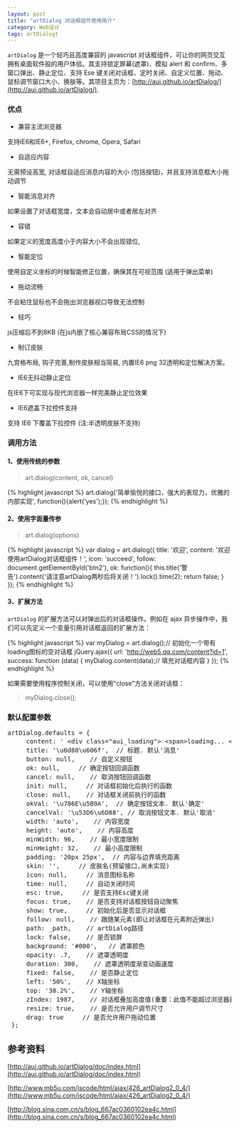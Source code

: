 ```yaml
---
layout: post
title: "artDialog 对话框组件使用简介"
category: Web设计
tags: artDialogt
---
```


`artDialog` 是一个轻巧且高度兼容的 javascript 对话框组件，可让你的网页交互拥有桌面软件般的用户体验。其支持锁定屏幕(遮罩)、模拟 alert 和 confirm、多窗口弹出、静止定位、支持 Ese 键关闭对话框、定时关闭、自定义位置、拖动、鼠标调节窗口大小、换肤等。其项目主页为：[http://aui.github.io/artDialog/](http://aui.github.io/artDialog/).

### 优点

- 兼容主流浏览器

支持IE6和IE6+, Firefox, chrome, Opera, Safari


- 自适应内容

无需预设高宽, 对话框自适应消息内容的大小 (包括按钮)，并且支持消息框大小拖动调节

- 智能消息对齐

如果设置了对话框宽度，文本会自动居中或者居左对齐

- 容错

如果定义的宽度高度小于内容大小不会出现错位,

- 智能定位

使用自定义坐标的时候智能修正位置，确保其在可视范围 (适用于弹出菜单)

- 拖动流畅

不会粘住鼠标也不会拖出浏览器视口导致无法控制

- 轻巧

js压缩后不到8KB (在js内嵌了核心兼容布局CSS的情况下)

- 制订皮肤

九宫格布局, 钩子完善,制作皮肤相当简易, 内置IE6 png 32透明和定位解决方案。

- IE6无抖动静止定位

在IE6下可实现与现代浏览器一样完美静止定位效果

- IE6遮盖下拉控件支持

支持 IE6 下覆盖下拉控件 (注:半透明皮肤不支持)

### 调用方法

#### 1、使用传统的参数
> art.dialog(content, ok, cancel)

{% highlight javascript %}
art.dialog('简单愉悦的接口，强大的表现力，优雅的内部实现', function(){alert('yes');});
{% endhighlight %}

#### 2、使用字面量传参

> art.dialog(options)

{% highlight javascript %}
var dialog = art.dialog({
    title: '欢迎',
    content: '欢迎使用artDialog对话框组件！',
    icon: 'succeed',
    follow: document.getElementById('btn2'),
    ok: function(){
        this.title('警告').content('请注意artDialog两秒后将关闭！').lock().time(2);
        return false;
    }
});
{% endhighlight %}

#### 3、扩展方法

`artDialog` 的扩展方法可以对弹出后的对话框操作。例如在 ajax 异步操作中，我们可以先定义一个变量引用对话框返回的扩展方法：

{% highlight javascript %}
var myDialog = art.dialog();// 初始化一个带有loading图标的空对话框
jQuery.ajax({
    url: 'http://web5.qq.com/content?id=1',
    success: function (data) {
        myDialog.content(data);// 填充对话框内容
    }
});
{% endhighlight %}

如果需要使用程序控制关闭，可以使用"close"方法关闭对话框：

> myDialog.close();

### 默认配置参数

<pre>
artDialog.defaults = {     
     content: ' &lt;div class="aui_loading"> &lt;span>loading... &lt;/span> &lt;/div>',    // 消息内容
     title: '\u6d88\u606f',  // 标题. 默认'消息'
     button: null,    // 自定义按钮
     ok: null,     // 确定按钮回调函数
     cancel: null,    // 取消按钮回调函数
     init: null,     // 对话框初始化后执行的函数
     close: null,    // 对话框关闭前执行的函数
     okVal: '\u786E\u5B9A',  // 确定按钮文本. 默认'确定'
     cancelVal: '\u53D6\u6D88', // 取消按钮文本. 默认'取消'
     width: 'auto',    // 内容宽度
     height: 'auto',    // 内容高度
     minWidth: 96,    // 最小宽度限制
     minHeight: 32,    // 最小高度限制
     padding: '20px 25px',  // 内容与边界填充距离
     skin: '',     // 皮肤名(预留接口,尚未实现)
     icon: null,     // 消息图标名称
     time: null,     // 自动关闭时间
     esc: true,     // 是否支持Esc键关闭
     focus: true,    // 是否支持对话框按钮自动聚焦
     show: true,     // 初始化后是否显示对话框
     follow: null,    // 跟随某元素(即让对话框在元素附近弹出)
     path: _path,    // artDialog路径
     lock: false,    // 是否锁屏
     background: '#000',   // 遮罩颜色
     opacity: .7,    // 遮罩透明度
     duration: 300,    // 遮罩透明度渐变动画速度
     fixed: false,    // 是否静止定位
     left: '50%',    // X轴坐标
     top: '38.2%',    // Y轴坐标
     zIndex: 1987,    // 对话框叠加高度值(重要：此值不能超过浏览器最大限制)
     resize: true,    // 是否允许用户调节尺寸
     drag: true     // 是否允许用户拖动位置
 };
</pre>


## 参考资料
[http://aui.github.io/artDialog/doc/index.html](http://aui.github.io/artDialog/doc/index.html)

[http://www.mb5u.com/jscode/html/ajax/426_artDialog2_0_4/](http://www.mb5u.com/jscode/html/ajax/426_artDialog2_0_4/)

[http://blog.sina.com.cn/s/blog_667ac0360102ea4c.html](http://blog.sina.com.cn/s/blog_667ac0360102ea4c.html)